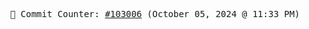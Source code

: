 <p align="center">
    <samp>
        📮 Commit Counter: <a href="https://github.com/Javascript-void0/Javascript-void0/commits/main">#103006</a> (October 05, 2024 @ 11:33 PM)
    </samp>
</p>